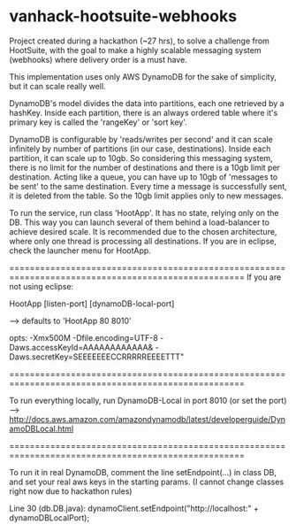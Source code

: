 # vanhack-hootsuite-webhooks
Project created during a hackathon (~27 hrs), to solve a challenge from HootSuite, with the goal to make a highly scalable messaging 
system (webhooks) where delivery order is a must have.

This implementation uses only AWS DynamoDB for the sake of simplicity, but it can scale really well.

DynamoDB's model divides the data into partitions, each one retrieved by a hashKey.
Inside each partition, there is an always ordered table where it's primary key is called the 'rangeKey' or 'sort key'.

DynamoDB is configurable by 'reads/writes per second' and it can scale infinitely by number of partitions (in our case, destinations).
Inside each partition, it can scale up to 10gb. So considering this messaging system, there is no limit for the number of destinations 
and there is a 10gb limit per destination. Acting like a queue, you can have up to 10gb of 'messages to be sent' to the same destination. 
Every time a message is successfully sent, it is deleted from the table. So the 10gb limit applies only to new messages.

To run the service, run class 'HootApp'. It has no state, relying only on the DB. This way you can launch several of them behind a 
load-balancer to achieve desired scale. It is recommended due to the chosen architecture, where only one thread is processing all 
destinations. If you are in eclipse, check the launcher menu for HootApp.

====================================================================================================
If you are not using eclipse:

HootApp <opts> [listen-port] [dynamoDB-local-port]

--> defaults to 'HootApp <opts> 80 8010'

opts:
-Xmx500M
-Dfile.encoding=UTF-8
-Daws.accessKeyId=AAAAAAAAAAAA&
-Daws.secretKey=SEEEEEEECCRRRRREEEETTT"

====================================================================================================

To run everything locally, run DynamoDB-Local in port 8010 (or set the port)
  --> http://docs.aws.amazon.com/amazondynamodb/latest/developerguide/DynamoDBLocal.html


====================================================================================================

To run it in real DynamoDB, comment the line setEndpoint(...) in class DB, and set your real aws keys in the starting params.
(I cannot change classes right now due to hackathon rules)

Line 30 (db.DB.java):  dynamoClient.setEndpoint("http://localhost:" + dynamoDBLocalPort);

